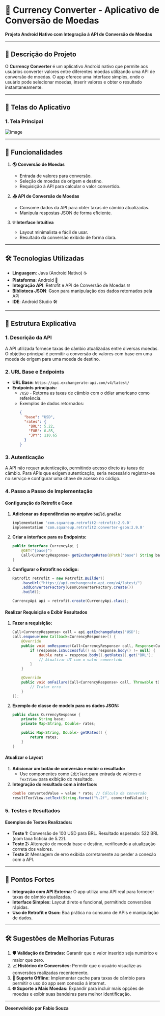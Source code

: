 # 💱 Currency Converter - Aplicativo de Conversão de Moedas

**Projeto Android Nativo com Integração à API de Conversão de Moedas**

---

## 📝 Descrição do Projeto

O **Currency Converter** é um aplicativo Android nativo que permite aos usuários converter valores entre diferentes moedas utilizando uma API de conversão de moedas. O app oferece uma interface simples, onde o usuário pode selecionar moedas, inserir valores e obter o resultado instantaneamente.

---

## 📱 Telas do Aplicativo

### 1. Tela Principal

![image](https://github.com/user-attachments/assets/10a67e4a-8c69-4bb7-94ec-917ef3ec7c08)

---

## 🚀 Funcionalidades

1. **🌎 Conversão de Moedas**  
   - Entrada de valores para conversão.
   - Seleção de moedas de origem e destino.
   - Requisição à API para calcular o valor convertido.

2. **📤 API de Conversão de Moedas**  
   - Consome dados da API para obter taxas de câmbio atualizadas.
   - Manipula respostas JSON de forma eficiente.

3. **💡 Interface Intuitiva**  
   - Layout minimalista e fácil de usar.
   - Resultado da conversão exibido de forma clara.

---

## 🛠️ Tecnologias Utilizadas

- **Linguagem**: Java (Android Nativo) ☕  
- **Plataforma**: Android 🤖  
- **Integração API**: Retrofit e API de Conversão de Moedas 🌐  
- **Biblioteca JSON**: Gson para manipulação dos dados retornados pela API  
- **IDE**: Android Studio 🛠️  

---

## 📄 Estrutura Explicativa

### 1. Descrição da API

A API utilizada fornece taxas de câmbio atualizadas entre diversas moedas. O objetivo principal é permitir a conversão de valores com base em uma moeda de origem para uma moeda de destino.

### 2. URL Base e Endpoints

- **URL Base:** `https://api.exchangerate-api.com/v4/latest/`
- **Endpoints principais:**
  - `/USD` - Retorna as taxas de câmbio com o dólar americano como referência.
  - Exemplos de dados retornados:
    ```json
    {
      "base": "USD",
      "rates": {
        "BRL": 5.22,
        "EUR": 0.85,
        "JPY": 110.65
      }
    }
    ```

### 3. Autenticação

A API não requer autenticação, permitindo acesso direto às taxas de câmbio. Para APIs que exigem autenticação, seria necessário registrar-se no serviço e configurar uma chave de acesso no código.

### 4. Passo a Passo de Implementação

#### Configuração do Retrofit e Gson

1. **Adicionar as dependências no arquivo `build.gradle`:**
   ```gradle
   implementation 'com.squareup.retrofit2:retrofit:2.9.0'
   implementation 'com.squareup.retrofit2:converter-gson:2.9.0'
   ```
2. **Criar a interface para os Endpoints:**
   ```java
   public interface CurrencyApi {
       @GET("{base}")
       Call<CurrencyResponse> getExchangeRates(@Path("base") String base);
   }
   ```
3. **Configurar o Retrofit no código:**
   ```java
   Retrofit retrofit = new Retrofit.Builder()
       .baseUrl("https://api.exchangerate-api.com/v4/latest/")
       .addConverterFactory(GsonConverterFactory.create())
       .build();

   CurrencyApi api = retrofit.create(CurrencyApi.class);
   ```

#### Realizar Requisição e Exibir Resultados

1. **Fazer a requisição:**
   ```java
   Call<CurrencyResponse> call = api.getExchangeRates("USD");
   call.enqueue(new Callback<CurrencyResponse>() {
       @Override
       public void onResponse(Call<CurrencyResponse> call, Response<CurrencyResponse> response) {
           if (response.isSuccessful() && response.body() != null) {
               double rate = response.body().getRates().get("BRL");
               // Atualizar UI com o valor convertido
           }
       }

       @Override
       public void onFailure(Call<CurrencyResponse> call, Throwable t) {
           // Tratar erro
       }
   });
   ```
2. **Exemplo de classe de modelo para os dados JSON:**
   ```java
   public class CurrencyResponse {
       private String base;
       private Map<String, Double> rates;

       public Map<String, Double> getRates() {
           return rates;
       }
   }
   ```

#### Atualizar o Layout

1. **Adicionar um botão de conversão e exibir o resultado:**
   - Use componentes como `EditText` para entrada de valores e `TextView` para exibição do resultado.
2. **Integração do resultado com a interface:**
   ```java
   double convertedValue = value * rate; // Cálculo da conversão
   resultTextView.setText(String.format("%.2f", convertedValue));
   ```

### 5. Testes e Resultados

#### Exemplos de Testes Realizados:
- **Teste 1:** Conversão de 100 USD para BRL. Resultado esperado: 522 BRL (com taxa fictícia de 5.22).  
- **Teste 2:** Alteração de moeda base e destino, verificando a atualização correta dos valores.  
- **Teste 3:** Mensagem de erro exibida corretamente ao perder a conexão com a API.  

---

## 🌟 Pontos Fortes

- **Integração com API Externa:** O app utiliza uma API real para fornecer taxas de câmbio atualizadas.  
- **Interface Simples:** Layout direto e funcional, permitindo conversões rápidas.  
- **Uso de Retrofit e Gson:** Boa prática no consumo de APIs e manipulação de dados.  

---

## 🛠️ Sugestões de Melhorias Futuras

1. **🛡️ Validação de Entradas:** Garantir que o valor inserido seja numérico e maior que zero.  
2. **📈 Histórico de Conversões:** Permitir que o usuário visualize as conversões realizadas recentemente.  
3. **📱 Suporte Offline:** Implementar cache para taxas de câmbio para permitir o uso do app sem conexão à internet.  
4. **🌐 Suporte a Mais Moedas:** Expandir para incluir mais opções de moedas e exibir suas bandeiras para melhor identificação.  

---

**Desenvolvido  por Fabio Souza**
